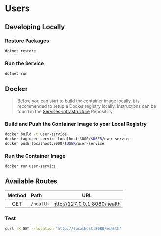 # Users

## Developing Locally

### Restore Packages

```bash
dotnet restore
```

### Run the Service

```bash
dotnet run
```

## Docker

> Before you can start to build the container image locally, it is recommended to setup a Docker registry locally. Instructions
can be found in the [Services-infrastructure](https://github.com/BadrChoubai/Services-infrastructure) Repository.

### Build and Push the Container Image to your Local Registry

```bash
docker build -t user-service .
docker tag user-service localhost:5000/$USER/user-service
docker push localhost:5000/$USER/user-service
```

### Run the Container Image

```bash
docker run user-service 
```

## Available Routes

| Method | Path      |             URL              |
|:------:|:----------|:----------------------------:|
|  GET   | `/health` | http://127.0.0.1:8080/health |


### Test 

```bash
curl -X GET --location "http://localhost:8080/health"
```
